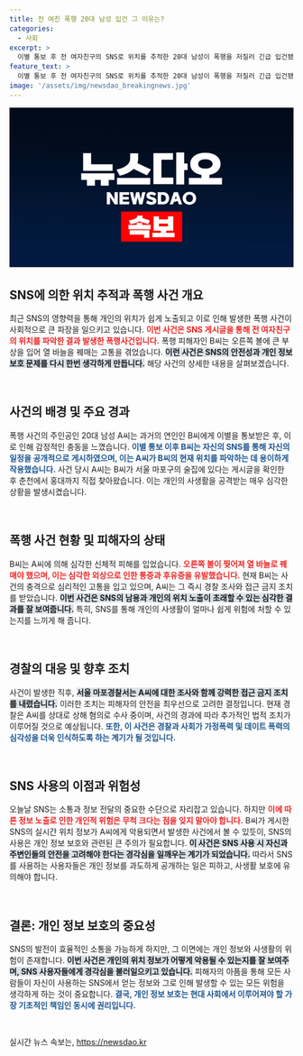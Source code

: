 ```yaml
---
title: 전 여친 폭행 20대 남성 입건 그 이유는?
categories:
  - 사회
excerpt: >
  이별 통보 후 전 여자친구의 SNS로 위치를 추적한 20대 남성이 폭행을 저질러 긴급 입건됐다. 피해자는 심각한 부상을 입고, 경찰은 접근금지 조치를 내렸다. 이 사건의 전말이 궁금하다면 클릭하세요!
feature_text: >
  이별 통보 후 전 여자친구의 SNS로 위치를 추적한 20대 남성이 폭행을 저질러 긴급 입건됐다. 피해자는 심각한 부상을 입고, 경찰은 접근금지 조치를 내렸다. 이 사건의 전말이 궁금하다면 클릭하세요!
image: '/assets/img/newsdao_breakingnews.jpg'
---
```


<p><img src="/assets/img/newsdao_breakingnews.jpg" alt="cryptoinkorea 속보" /></p>

<h2 data-ke-size="size26">SNS에 의한 위치 추적과 폭행 사건 개요</h2>

<p data-ke-size="size16">최근 SNS의 영향력을 통해 개인의 위치가 쉽게 노출되고 이로 인해 발생한 폭행 사건이 사회적으로 큰 파장을 일으키고 있습니다. <b><span style="color: #ee2323;">이번 사건은 SNS 게시글을 통해 전 여자친구의 위치를 파악한 결과 발생한 폭행사건입니다.</span></b> 폭행 피해자인 B씨는 오른쪽 볼에 큰 부상을 입어 열 바늘을 꿰매는 고통을 겪었습니다. <b><span style="background-color: #21538527;">이런 사건은 SNS의 안전성과 개인 정보 보호 문제를 다시 한번 생각하게 만듭니다.</span></b> 해당 사건의 상세한 내용을 살펴보겠습니다.</p>

<p data-ke-size="size16">&nbsp;</p>

<h2 data-ke-size="size26">사건의 배경 및 주요 경과</h2>

<p data-ke-size="size16">폭행 사건의 주인공인 20대 남성 A씨는 과거의 연인인 B씨에게 이별을 통보받은 후, 이로 인해 감정적인 충동을 느꼈습니다. <b><span style="color: #1a5490;">이별 통보 이후 B씨는 자신의 SNS를 통해 자신의 일정을 공개적으로 게시하였으며, 이는 A씨가 B씨의 현재 위치를 파악하는 데 용이하게 작용했습니다.</span></b> 사건 당시 A씨는 B씨가 서울 마포구의 술집에 있다는 게시글을 확인한 후 춘천에서 홍대까지 직접 찾아왔습니다. 이는 개인의 사생활을 공격받는 매우 심각한 상황을 발생시켰습니다.</p>

<p data-ke-size="size16">&nbsp;</p>

<h2 data-ke-size="size26">폭행 사건 현황 및 피해자의 상태</h2>

<p data-ke-size="size16">B씨는 A씨에 의해 심각한 신체적 피해를 입었습니다. <b><span style="color: #ee2323;">오른쪽 볼이 찢어져 열 바늘로 꿰매야 했으며, 이는 심각한 외상으로 인한 통증과 후유증을 유발했습니다.</span></b> 현재 B씨는 사건의 충격으로 심리적인 고통을 입고 있으며, A씨는 그 즉시 경찰 조사와 접근 금지 조치를 받았습니다. <b><span style="background-color: #21538527;">이번 사건은 SNS의 남용과 개인의 위치 노출이 초래할 수 있는 심각한 결과를 잘 보여줍니다.</span></b> 특히, SNS를 통해 개인의 사생활이 얼마나 쉽게 위험에 처할 수 있는지를 느끼게 해 줍니다.</p>

<p data-ke-size="size16">&nbsp;</p>

<h2 data-ke-size="size26">경찰의 대응 및 향후 조치</h2>

<p data-ke-size="size16">사건이 발생한 직후, <b><span style="background-color: #21538527;">서울 마포경찰서는 A씨에 대한 조사와 함께 강력한 접근 금지 조치를 내렸습니다.</span></b> 이러한 조치는 피해자의 안전을 최우선으로 고려한 결정입니다. 현재 경찰은 A씨를 상대로 상해 혐의로 수사 중이며, 사건의 경과에 따라 추가적인 법적 조치가 이루어질 것으로 예상됩니다. <b><span style="color: #1a5490;">또한, 이 사건은 경찰과 사회가 가정폭력 및 데이트 폭력의 심각성을 더욱 인식하도록 하는 계기가 될 것입니다.</span></b></p>

<p data-ke-size="size16">&nbsp;</p>

<h2 data-ke-size="size26">SNS 사용의 이점과 위험성</h2>

<p data-ke-size="size16">오늘날 SNS는 소통과 정보 전달의 중요한 수단으로 자리잡고 있습니다. 하지만 <b><span style="color: #ee2323;">이에 따른 정보 노출로 인한 개인적 위험은 무척 크다는 점을 잊지 말아야 합니다.</span></b> B씨가 게시한 SNS의 실시간 위치 정보가 A씨에게 악용되면서 발생한 사건에서 볼 수 있듯이, SNS의 사용은 개인 정보 보호와 관련된 큰 주의가 필요합니다. <b><span style="background-color: #21538527;">이 사건은 SNS 사용 시 자신과 주변인들의 안전을 고려해야 한다는 경각심을 일깨우는 계기가 되었습니다.</span></b> 따라서 SNS를 사용하는 사용자들은 개인 정보를 과도하게 공개하는 일은 피하고, 사생활 보호에 유의해야 합니다.</p>

<p data-ke-size="size16">&nbsp;</p>

<h2 data-ke-size="size26">결론: 개인 정보 보호의 중요성</h2>

<p data-ke-size="size16">SNS의 발전이 효율적인 소통을 가능하게 하지만, 그 이면에는 개인 정보와 사생활의 위험이 존재합니다. <b><span style="background-color: #21538527;">이번 사건은 개인의 위치 정보가 어떻게 악용될 수 있는지를 잘 보여주며, SNS 사용자들에게 경각심을 불러일으키고 있습니다.</span></b> 피해자의 아픔을 통해 모든 사람들이 자신이 사용하는 SNS에서 얻는 정보와 그로 인해 발생할 수 있는 모든 위험을 생각하게 하는 것이 중요합니다. <b><span style="color: #1a5490;">결국, 개인 정보 보호는 현대 사회에서 이루어져야 할 가장 기초적인 책임인 동시에 권리입니다.</span></b></p>

<p data-ke-size="size16">&nbsp;</p>
실시간 뉴스 속보는, <a href="https://newsdao.kr" rel="dofollow">https://newsdao.kr</a>


